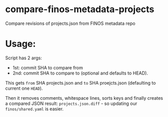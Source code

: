 # compare-finos-metadata-projects
Compare revisions of projects.json from FINOS metadata repo

# Usage:

Script has 2 args:

- 1st: commit SHA to compare from
- 2nd: commit SHA to compare to (optional and defaults to HEAD).

This gets `from` SHA projects.json and `to` SHA proejcts.json (defaulting to current one `HEAD`).

Then it removes comments, whitespace lines, sorts keys and finally creates a compared JSON result: `projects.json.diff` - so updating our `finos/shared.yaml` is easier.

